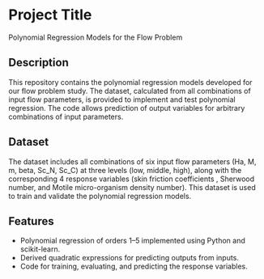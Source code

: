 # Project Title
Polynomial Regression Models for the Flow Problem

## Description
This repository contains the polynomial regression models developed for our flow problem study. The dataset, calculated from all combinations of input flow parameters, is provided to implement and test polynomial regression. The code allows prediction of output variables for arbitrary combinations of input parameters.

## Dataset
The dataset includes all combinations of six input flow parameters (Ha, M, m, beta, Sc_N, Sc_C) at three levels (low, middle, high), along with the corresponding 4 response variables (skin friction coefficients , Sherwood number, and Motile micro-organism density number). This dataset is used to train and validate the polynomial regression models.
##  Features
- Polynomial regression of orders 1–5 implemented using Python and scikit-learn.
- Derived quadratic expressions for predicting outputs from inputs.
- Code for training, evaluating, and predicting the response variables.
